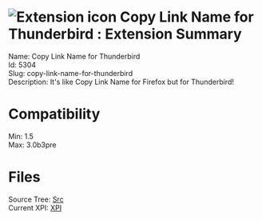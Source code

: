# ![Extension icon](https://addons.thunderbird.net/static/img/addon-icons/default-64.png) Copy Link Name for Thunderbird : Extension Summary

Name: Copy Link Name for Thunderbird  
Id: 5304  
Slug: copy-link-name-for-thunderbird  
Description: It's like Copy Link Name for Firefox but for Thunderbird!
  

# Compatibility
Min: 1.5  
Max: 3.0b3pre  

# Files

Source Tree: [Src](C:/Dev/Thunderbird/ThunderKdB/xall/xOther/5304-copy-link-name-for-thunderbird/src)  
Current XPI: [XPI](C:/Dev/Thunderbird/ThunderKdB/xall/xOther/5304-copy-link-name-for-thunderbird/xpi)  



